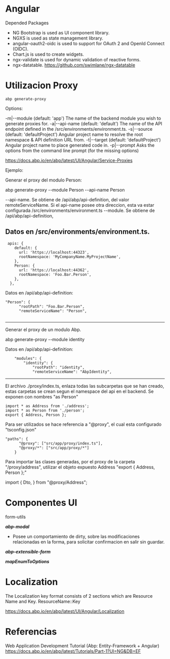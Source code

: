 # Angular


Depended Packages

-    NG Bootstrap is used as UI component library.
-    NGXS is used as state management library.
-    angular-oauth2-oidc is used to support for OAuth 2 and OpenId Connect (OIDC).
-    Chart.js is used to create widgets.
-    ngx-validate is used for dynamic validation of reactive forms.
-    ngx-datatable. https://github.com/swimlane/ngx-datatable


# Utilizacion Proxy


```
abp generate-proxy
```


Options:

-m|--module <module-name>          (default: 'app') The name of the backend module you wish to generate proxies for.
-a|--api-name <module-name>        (default: 'default') The name of the API endpoint defined in the /src/environments/environment.ts.
-s|--source <source-name>          (default: 'defaultProject') Angular project name to resolve the root namespace & API definition URL from.
-t|--target <target-name>          (default: 'defaultProject') Angular project name to place generated code in.
-p|--prompt                        Asks the options from the command line prompt (for the missing options)

https://docs.abp.io/en/abp/latest/UI/Angular/Service-Proxies


Ejemplo:

Generar el proxy del modulo Person:

abp generate-proxy  --module Person --api-name Person 

--api-name. Se obtiene de /api/abp/api-definition, del valor remoteServiceName. Si el api-name posee otra direccion, esta va estar configurada /src/environments/environment.ts
--module. Se obtiene de /api/abp/api-definition, 

Datos en /src/environments/environment.ts.
-- 

```
 apis: {
    default: {
      url: 'https://localhost:44323',
      rootNamespace: 'MyCompanyName.MyProjectName',
    },
	Person: {
      url: 'https://localhost:44362',
      rootNamespace: 'Foo.Bar.Person',
    },
  },
```

Datos en /api/abp/api-definition:

```
"Person": {
      "rootPath": "Foo.Bar.Person",
      "remoteServiceName": "Person",
	  
```
---------------------------------

Generar el proxy de un modulo Abp. 

abp generate-proxy  --module identity


Datos en /api/abp/api-definition:

```
	"modules": {
		"identity": {
			"rootPath": "identity",
			"remoteServiceName": "AbpIdentity",
```			

----------------------------------

El archivo ./proxy/index.ts, enlaza todas las subcarpetas que se han creado, estas carpetas se crean segun el namespace del api en el backend. Se exponen con nombres "as Person"

```
import * as Address from './address';
import * as Person from './person';
export { Address, Person };
```

Para ser utilizados se hace referencia a "@proxy", el cual esta configurado "tsconfig.json"

```
"paths": {
      "@proxy": ["src/app/proxy/index.ts"],
      "@proxy/*": ["src/app/proxy/*"]
    }
```
Para importar las clases generadas, por el proxy de la carpeta "/proxy/address", utilizar el objeto expuesto Address "export { Address, Person };"

import { <Entity>Dto,<Service> } from "@proxy/Address";


# Componentes UI


form-utils

***abp-modal***

- Posee un comportamiento de dirty, sobre las modificaciones relacionadas en la forma, para solicitar confirmacion en salir sin guardar. 

***abp-extensible-form***


***mapEnumToOptions***



# Localization 

The Localization key format consists of 2 sections which are Resource Name and Key. ResourceName::Key


https://docs.abp.io/en/abp/latest/UI/Angular/Localization



# Referencias

Web Application Development Tutorial
(Abp: Entity-Framework  + Angular)
https://docs.abp.io/en/abp/latest/Tutorials/Part-1?UI=NG&DB=EF
